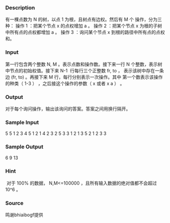 
### Description
有一棵点数为 N 的树，以点 1 为根，且树点有边权。然后有 M 个
操作，分为三种：
操作 1 ：把某个节点 x 的点权增加 a 。
操作 2 ：把某个节点 x 为根的子树中所有点的点权都增加 a 。
操作 3 ：询问某个节点 x 到根的路径中所有点的点权和。
### Input
第一行包含两个整数 N, M 。表示点数和操作数。接下来一行 N 个整数，表示树中节点的初始权值。接下来 N-1 
行每行三个正整数 fr, to ， 表示该树中存在一条边 (fr, to) 。再接下来 M 行，每行分别表示一次操作。其中
第一个数表示该操作的种类（ 1-3 ） ，之后接这个操作的参数（ x 或者 x a ） 。

### Output
对于每个询问操作，输出该询问的答案。答案之间用换行隔开。

### Sample Input
5 5
1 2 3 4 5
1 2
1 4
2 3
2 5
3 3
1 2 1
3 5
2 1 2
3 3
### Sample Output
6
9
13

### Hint
 对于 100% 的数据， N,M<=100000 ，且所有输入数据的绝对值都不会超过 10^6 。
### Source
鸣谢bhiaibogf提供